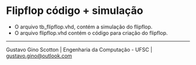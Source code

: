 # Flipflop código + simulação

* O arquivo tb_flipflop.vhd, contém a simulação do flipflop.
* O arquivo flipflop.vhd contém o código para criação do flipflop.


-------------------
Gustavo Gino Scotton    |   Engenharia da Computação - UFSC   |   gustavo.gino@outlook.com
